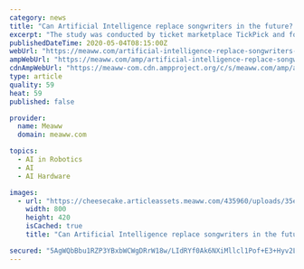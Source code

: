 ```yaml
---
category: news
title: "Can Artificial Intelligence replace songwriters in the future? Study on AI lyrics suggests it is possible"
excerpt: "The study was conducted by ticket marketplace TickPick and found that the rap and pop genres were the hardest to replicate by AI while country music seemed to be easiest to replicate"
publishedDateTime: 2020-05-04T08:15:00Z
webUrl: "https://meaww.com/artificial-intelligence-replace-songwriters-tickpick-study-pop-rap-country-hip-hop"
ampWebUrl: "https://meaww.com/amp/artificial-intelligence-replace-songwriters-tickpick-study-pop-rap-country-hip-hop"
cdnAmpWebUrl: "https://meaww-com.cdn.ampproject.org/c/s/meaww.com/amp/artificial-intelligence-replace-songwriters-tickpick-study-pop-rap-country-hip-hop"
type: article
quality: 59
heat: 59
published: false

provider:
  name: Meaww
  domain: meaww.com

topics:
  - AI in Robotics
  - AI
  - AI Hardware

images:
  - url: "https://cheesecake.articleassets.meaww.com/435960/uploads/35e9c7e0-8dd7-11ea-b829-4ba55b12dabc_800_420.jpeg"
    width: 800
    height: 420
    isCached: true
    title: "Can Artificial Intelligence replace songwriters in the future? Study on AI lyrics suggests it is possible"

secured: "5AgWQbBbu1RZP3YBxbWCWgDRrW18w/LIdRYf0Ak6NXiMllcl1Pof+E3+Hyv2LRP7/hgmTzEYzIpJQ62ROCHa1+AOhpJrgf3eDQds4NtOJRJPMjr9dsYBD4eoj32aI2GjUyPvwpNYDqDgNgNgIdPSIsQhnTxGPAqYHs1ZYR09ryWRwvYnKoigJpcONVo9Gb0jZKTiRAEn0iTCvhtGjbZahT5B+itbKPI8CJ3eyyt2mUi1r04teuEXfDuc+GnnW4FQ/ReLe+3U2MdTM+BQYYfgqKVNnGd4n2mGqSSqKCYrDF6TCN064k6H0cXiAEzY2og8qzmGSYcBgYRZi7PMWvIYuPcH1cQ/pRuPF9xHcwtFmnY+ANXYxZW4k/pwXub+5UY6KRypBd7G/Me0wgUFqCdY3RbLew4F+ImjCa6OgWZeKDGoDxyzLQFHWU4hjCbEfB+cvKT0dQicaYOQ1+/yoLpXK8hGDss0XLYoWYHWgV7hLg4=;ol//YOkxbtiL/kH38BXowQ=="
---
```



